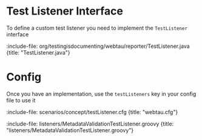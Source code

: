 # Test Listener Interface

To define a custom test listener you need to implement the `TestListener` interface

:include-file: org/testingisdocumenting/webtau/reporter/TestListener.java {title: "TestListener.java"}

# Config

Once you have an implementation, use the `testListeners` key in your config file to use it

:include-file: scenarios/concept/testListener.cfg {title: "webtau.cfg"}

:include-file: listeners/MetadataValidationTestListener.groovy {title: "listeners/MetadataValidationTestListener.groovy"}